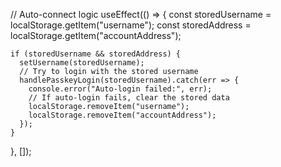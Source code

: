   // Auto-connect logic
  useEffect(() => {
    const storedUsername = localStorage.getItem("username");
    const storedAddress = localStorage.getItem("accountAddress");
    
    if (storedUsername && storedAddress) {
      setUsername(storedUsername);
      // Try to login with the stored username
      handlePasskeyLogin(storedUsername).catch(err => {
        console.error("Auto-login failed:", err);
        // If auto-login fails, clear the stored data
        localStorage.removeItem("username");
        localStorage.removeItem("accountAddress");
      });
    }
  }, []);
